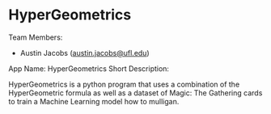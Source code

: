 # HyperGeometrics

Team Members:
- Austin Jacobs (austin.jacobs@ufl.edu)

App Name: HyperGeometrics
Short Description:

HyperGeometrics is a python program that uses a combination of the HyperGeometric formula as well as a dataset of Magic: The Gathering cards to train a Machine Learning model how to mulligan. 
